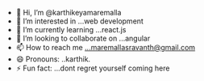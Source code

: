 - 👋 Hi, I’m @karthikeyamaremalla
- 👀 I’m interested in ...web development
- 🌱 I’m currently learning ...react.js
- 💞️ I’m looking to collaborate on ...angular
- 📫 How to reach me ...maremallasravanth@gmail.com
- 😄 Pronouns: ..karthik.
- ⚡ Fun fact: ...dont regret yourself coming here

<!---
karthikeyamaremalla/karthikeyamaremalla is a ✨ special ✨ repository because its `README.md` (this file) appears on your GitHub profile.
You can click the Preview link to take a look at your changes.
--->
